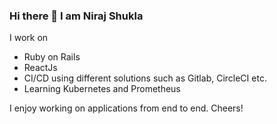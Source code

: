 ### Hi there 👋 I am Niraj Shukla
I work on
- Ruby on Rails
- ReactJs
- CI/CD using different solutions such as Gitlab, CircleCI etc.
- Learning Kubernetes and Prometheus

I enjoy working on applications from end to end. Cheers!

<!--
**shklnrj/shklnrj** is a ✨ _special_ ✨ repository because its `README.md` (this file) appears on your GitHub profile.

Here are some ideas to get you started:

- 🔭 I’m currently working on ...
- 🌱 I’m currently learning ...
- 👯 I’m looking to collaborate on ...
- 🤔 I’m looking for help with ...
- 💬 Ask me about ...
- 📫 How to reach me: ...
- 😄 Pronouns: ...
- ⚡ Fun fact: ...
-->
